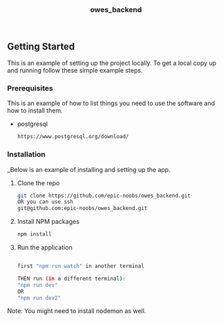 <div align="center">

  <h3 align="center">owes_backend</h3>
</div>
<br />


<!-- GETTING STARTED -->
## Getting Started

This is an example of setting up the project locally.
To get a local copy up and running follow these simple example steps.

### Prerequisites

This is an example of how to list things you need to use the software and how to install them.
* postgresql
  ```sh
  https://www.postgresql.org/download/
  ```

### Installation

_Below is an example of installing and setting up the app.

1. Clone the repo
   ```sh
   git clone https://github.com/epic-noobs/owes_backend.git
   OR you can use ssh
   git@github.com:epic-noobs/owes_backend.git
   ```
2. Install NPM packages
   ```sh
   npm install
   ```
3. Run the application
   ```sh
   
   first "npm run watch" in another terminal
   
   THEN run (in a different terminal):
   "npm run dev"
   OR
   "npm run dev2"
   ```
Note: You might need to install nodemon as well. 














 
